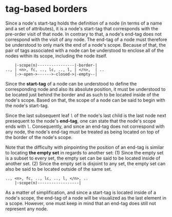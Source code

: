 
<!-- ======================================================================= -->
# tag-based borders

Since a node's start-tag holds the definition of a node (in terms of a name
and a set of attributes), it is a node's start-tag that corresponds with the
pre-order visit of that node. In contrary to that, a node's end-tag does not
correspond with the visit of any node. The end-tag of a node must therefore
be understood to only mark the end of a node's scope. Because of that, the
pair of tags associated with a node can be understood to enclose all of the
nodes within its scope, including the node itself.

```
    |-scope(n)----------------|-border-|
.., | <n>, fc, .., lc, .., l, | </n>,  | ..
    |->-open->------>-closed->|-empty--|
```

Since the **start-tag** of a node can be understood to define the corresponding
node and also its absolute position, it must be understood to be located just
behind the border and as such to be located inside of the node's scope. Based
on that, the scope of a node can be said to begin with the node's start-tag.

Since the last subsequent leaf `l` of the node's last child is the last node
next presequent to the node's **end-tag**, one can state that the node's scope
ends with `l`. Consequently, and since an end-tag does not correspond with any
node, the node's end-tag must be treated as being located on top of the border
of the node's scope.

Note that the difficulty with pinpointing the position of an end-tag is similar
to locating **the empty set** in regards to another set: (1) Since the empty
set is a subset to every set, the empty set can be said to be located inside
of another set. (2) Since the empty set is disjoint to any set, the empty set
can also be said to be located outside of the same set.

```
.., <n>, fc, .., lc, .., l, </n>, ..
    |-scope(n)------------------|
```

As a matter of simplification, and since a start-tag is located inside of a
node's scope, the end-tag of a node will be visualized as the last element
in a scope. However, one must keep in mind that an end-tag does still not
represent any node.
